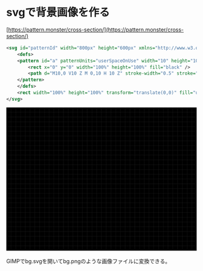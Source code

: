 # svgで背景画像を作る

[https://pattern.monster/cross-section/](https://pattern.monster/cross-section/)

``` xml title="bg.svg"
<svg id="patternId" width="800px" height="600px" xmlns="http://www.w3.org/2000/svg">
    <defs>
    <pattern id="a" patternUnits="userSpaceOnUse" width="10" height="10" patternTransform="scale(2) rotate(0)">
        <rect x="0" y="0" width="100%" height="100%" fill="black" />
        <path d="M10,0 V10 Z M 0,10 H 10 Z" stroke-width="0.5" stroke="hsla(0,0%,20%,1)" fill="none" />
    </pattern>
    </defs>
    <rect width="100%" height="100%" transform="translate(0,0)" fill="url(#a)" />
</svg>
```

![alt text](bg.svg)

GIMPでbg.svgを開いてbg.pngのような画像ファイルに変換できる。
